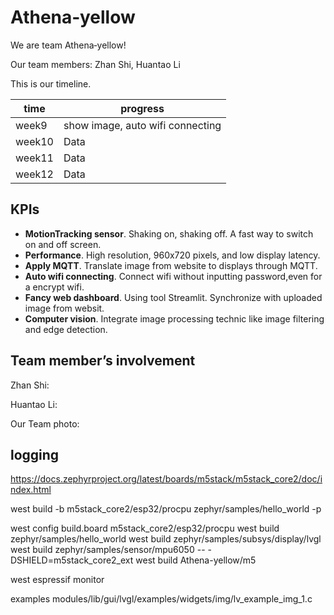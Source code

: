 # Athena‐yellow

We are team Athena‐yellow!

Our team members: Zhan Shi, Huantao Li

This is our timeline.

| time   | progress                           |
| ------ | ---------------------------------- |
| week9  | show image,   auto wifi connecting |
| week10 | Data                               |
| week11 | Data                               |
| week12 | Data                               |


## KPIs

- **MotionTracking sensor**. Shaking on, shaking off. A fast way to switch on and off screen.
- **Performance**. High resolution, 960x720 pixels, and low display latency.
- **Apply MQTT**. Translate image from website to displays through MQTT.
- **Auto wifi connecting**. Connect wifi without inputting password,even for a encrypt wifi.
- **Fancy web dashboard**. Using tool Streamlit. Synchronize with uploaded image from websit.
- **Computer vision**. Integrate image processing technic like image filtering and edge detection.



## Team member’s involvement

Zhan Shi:

Huantao Li:

Our Team photo:





## logging

<https://docs.zephyrproject.org/latest/boards/m5stack/m5stack_core2/doc/index.html>

west build -b m5stack_core2/esp32/procpu zephyr/samples/hello_world -p

west config build.board m5stack_core2/esp32/procpu
west build zephyr/samples/hello_world
west build zephyr/samples/subsys/display/lvgl
west build zephyr/samples/sensor/mpu6050 -- -DSHIELD=m5stack_core2_ext
west build Athena-yellow/m5

west espressif monitor

examples
modules/lib/gui/lvgl/examples/widgets/img/lv_example_img_1.c
